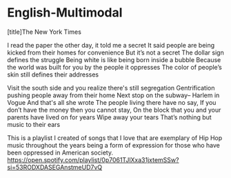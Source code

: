 # English-Multimodal
[title]The New York Times

I read the paper the other day, it told me a secret
It said people are being kicked from their homes for convenience
But it’s not a secret
The dollar sign defines the struggle
Being white is like being born inside a bubble
Because the world was built for you by the people it oppresses
The color of people’s skin still defines their addresses

Visit the south side and you realize there's still segregation
Gentrification pushing people away from their home
Next stop on the subway– Harlem in Vogue
And that's all she wrote
The people living there have no say,
If you don’t have the money then you cannot stay,
On the block that you and your parents have lived on for years
Wipe away your tears
That’s nothing but music to their ears



This is a playlist I created of songs that I love that are exemplary of Hip Hop music throughout the years being a form of expression for those who have been oppressed in American society. 
https://open.spotify.com/playlist/0p7061TJlXxa31jxtemSSw?si=53RODXDASEGAnstmeUD7vQ

